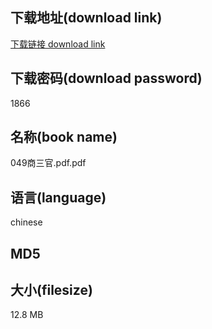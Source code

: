 ## 下载地址(download link)
[下载链接 download link](https://voluble-croquembouche-d321dc.netlify.app/?s=049%E5%95%86%E4%B8%89%E5%AE%98.pdf)

## 下载密码(download password)
1866

## 名称(book name)
049商三官.pdf.pdf

## 语言(language)
chinese

## MD5


## 大小(filesize)
12.8 MB
